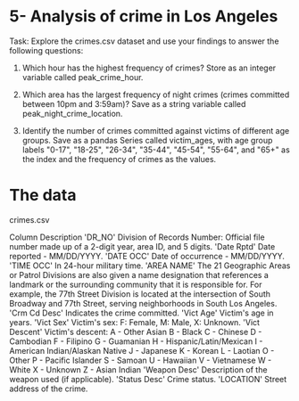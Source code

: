 # 5- Analysis of crime in Los Angeles

Task: Explore the crimes.csv dataset and use your findings to answer the following questions:

1. Which hour has the highest frequency of crimes? Store as an integer variable called peak_crime_hour.

2. Which area has the largest frequency of night crimes (crimes committed between 10pm and 3:59am)? Save as a string variable called peak_night_crime_location.

3. Identify the number of crimes committed against victims of different age groups. Save as a pandas Series called victim_ages, with age group labels "0-17", "18-25", "26-34", "35-44", "45-54", "55-64", and "65+" as the index and the frequency of crimes as the values.

# The data
crimes.csv

Column	Description
'DR_NO'	Division of Records Number: Official file number made up of a 2-digit year, area ID, and 5 digits.
'Date Rptd'	Date reported - MM/DD/YYYY.
'DATE OCC'	Date of occurrence - MM/DD/YYYY.
'TIME OCC'	In 24-hour military time.
'AREA NAME'	The 21 Geographic Areas or Patrol Divisions are also given a name designation that references a landmark or the surrounding community that it is responsible for. For example, the 77th Street Division is located at the intersection of South Broadway and 77th Street, serving neighborhoods in South Los Angeles.
'Crm Cd Desc'	Indicates the crime committed.
'Vict Age'	Victim's age in years.
'Vict Sex'	Victim's sex: F: Female, M: Male, X: Unknown.
'Vict Descent'	Victim's descent:
    A - Other Asian
    B - Black
    C - Chinese
    D - Cambodian
    F - Filipino
    G - Guamanian
    H - Hispanic/Latin/Mexican
    I - American Indian/Alaskan Native
    J - Japanese
    K - Korean
    L - Laotian
    O - Other
    P - Pacific Islander
    S - Samoan
    U - Hawaiian
    V - Vietnamese
    W - White
    X - Unknown
    Z - Asian Indian
'Weapon Desc'	Description of the weapon used (if applicable).
'Status Desc'	Crime status.
'LOCATION'	Street address of the crime.